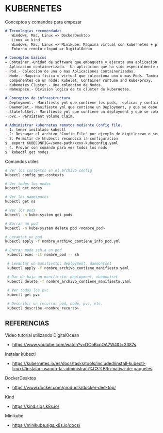 KUBERNETES
===

Conceptos y comandos para empezar
```md
# Tecnologias recomendadas 
 - Windows, Mac, Linux => DockerDesktop
 - Linux => kind
 - Windows, Mac, Linux => Minikube: Maquina virtual con kubernetes + plugins
 - Entorno remoto clopud => DigitalOcean

# Conceptos basicos
= Container.-Unidad de software que empaqueta y ejecuta una aplicacion entera.
- Aplicacion containerizada.- Un aplicacion que ha sido especialmente construida para ejecutarse en containers.
- Pod.- Coleccion de una o mas Aplicaciones Containerizadas.
- Node.- Maquina fisica o virtual que colecciona uno o mas Pods. Tambien llamnado como Worker Machine.
  Componentes de un node: Kubelet, Container runtume and Kube-proxy.
- Kubenetes Cluster.- Una coleccion de Nodos.
- Namespace.- Division logica de tu cluster de kubernetes.

# Conceptos de infraestructura
- Deployment.- Manifiesto yml que contiene los pods, replicas y containers. Kubernetes se encarga de que se cumpla esa infraestructura, siempre que se pueda.
- DaemonSet.- Manifiesto yml que contiene un Deployment, y que se debe desplegar en todos los nodos.
- StatefulSet.- Manifiesto yml que contiene un deployment y que se cotendra en volumen atado, utilizado para base de datos.
- pvc.- Persistent Volume Claim.

# Administrar kubernetes remotos mediante Config file.
- 1: tener instalado kubectl
- 2: Descagar el archivo "Config File" por ejemplo de digitlocean o servidor que aloja la administracion de kubernetes => xxx-kubeconfig.yml
- 3: Permitir de khubectl reconozca la configuracion
$  export KUBECONFIG=/some-path/xxxx-kubeconfig.yaml
- 4. Provar con comando para ver todos los nods
$  kubectl get nodes
```

Comandos utiles
```bash
# Ver los contextos en el archivo config
kubectl config get-contexts

# Ver todos los nodos 
kubectl get nodes

# Ver los namespaces
kubectl get ns

# Ver los pods
kubectl -n kube-system get pods

# Borrar un pod
kubectl -n kube-system delete pod <nombre_pod>

# Levantar un pod
kubectl apply -f nombre_archivo_contiene_info_pod.yml

# Entrar modo ssh a un pod
 kubectl exec -it nombre_pod -- sh

 # Levantar un manifiesto: deployment, daemontset
 kubectl apply -f nombre_archivo_contiene_manifiesto.yaml

 # Dar de baja un manifiesto: deployment, daemontset
 kubectl delete -f nombre_archivo_contiene_manifiesto.yaml
 
 # Ver todos los pvc
 kubectl get pvc

 # Describir un recurso: pod, node, pvc, etc.
 kubectl describe <nombre_recurso>
```


REFERENCIAS
---
Video tutorial utilizando DigitalOcean
- https://www.youtube.com/watch?v=DCoBcpOA7W4&t=3387s

Instalar kubectl
- https://kubernetes.io/es/docs/tasks/tools/included/install-kubectl-linux/#instalar-usando-la-administraci%C3%B3n-nativa-de-paquetes

DockerDesktop
- https://www.docker.com/products/docker-desktop/

Kind
- https://kind.sigs.k8s.io/

Minikube
- https://minikube.sigs.k8s.io/docs/